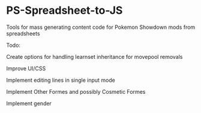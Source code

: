 # PS-Spreadsheet-to-JS
Tools for mass generating content code for Pokemon Showdown mods from spreadsheets

Todo:

Create options for handling learnset inheritance for movepool removals

Improve UI/CSS

Implement editing lines in single input mode

Implement Other Formes and possibly Cosmetic Formes

Implement gender
